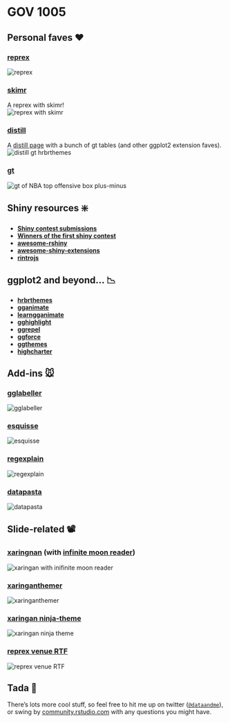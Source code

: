 GOV 1005
================

<style type = "text/css">
img {
max-width: 600px;
}
p.caption {
display: none;
}
</style>

## Personal faves ❤️

### [reprex](https://reprex.tidyverse.org/)

![reprex](https://i.imgur.com/kqhw14i.gif)

### [skimr](https://github.com/ropensci/skimr)

A reprex with skimr\!  
![reprex with skimr](https://i.imgur.com/eoxxnE3.gif)

### [distill](https://github.com/rstudio/distill)

A [distill
page](https://inspiring-babbage-762512.netlify.com/storytelling) with a
bunch of gt tables (and other ggplot2 extension faves). ![distill gt
hrbrthemes](https://i.imgur.com/ST3kg8e.png)

### [gt](https://github.com/rstudio/gt)

![gt of NBA top offensive box
plus-minus](https://i.imgur.com/2VkYy8v.png)

## Shiny resources ❇️

  - [**Shiny contest
    submissions**](https://community.rstudio.com/tags/shiny-contest)  
  - [**Winners of the first shiny
    contest**](https://blog.rstudio.com/2019/04/05/first-shiny-contest-winners/)  
  - [**awesome-rshiny**](https://github.com/grabear/awesome-rshiny)  
  - [**awesome-shiny-extensions**](https://github.com/nanxstats/awesome-shiny-extensions)  
  - [**rintrojs**](https://carlganz.github.io/rintrojs/)

## ggplot2 and beyond… 📉

  - [**hrbrthemes**](https://github.com/hrbrmstr/hrbrthemes)  
  - [**gganimate**](https://gganimate.com/)  
  - [**learngganimate**](https://github.com/ropenscilabs/learngganimate)  
  - [**gghighlight**](https://github.com/yutannihilation/gghighlight)  
  - [**ggrepel**](https://github.com/slowkow/ggrepel)  
  - [**ggforce**](https://github.com/thomasp85/ggforce)  
  - [**ggthemes**](https://yutannihilation.github.io/allYourFigureAreBelongToUs/ggthemes/)
  - [**highcharter**](https://github.com/jbkunst/highcharter)

## Add-ins 🐭

### [gglabeller](https://github.com/AliciaSchep/gglabeller)

![gglabeller](https://i.imgur.com/UNlD4Gh.gif)

### [esquisse](https://github.com/dreamRs/esquisse)

![esquisse](https://i.imgur.com/67ltRlm.gif)

### [regexplain](https://github.com/gadenbuie/regexplain)

![regexplain](https://i.imgur.com/IUQq3XA.gif)

### [datapasta](https://github.com/MilesMcBain/datapasta)

![datapasta](https://i.imgur.com/0IWYtqT.gif)

## Slide-related 📽

### [xaringnan](https://github.com/yihui/xaringan) (with [infinite moon reader](https://yihui.name/en/2019/02/ultimate-inf-mr/))

![xaringan with inifinite moon reader](https://i.imgur.com/7XXnzd4.gif)

### [xaringanthemer](https://www.garrickadenbuie.com/project/xaringanthemer/)

![xaringanthemer](https://i.imgur.com/XGnUkB7.gif)

### [xaringan ninja-theme](https://github.com/emitanaka/ninja-theme)

![xaringan ninja theme](https://i.imgur.com/N0qto2D.gif)

### [reprex venue RTF](https://reprex.tidyverse.org/articles/articles/rtf.html)

![reprex venue RTF](https://i.imgur.com/jXZJHUP.gif)

## Tada 🎉

There’s lots more cool stuff, so feel free to hit me up on twitter
([`@dataandme`](https://twitter.com/dataandme)), or swing by
[community.rstudio.com](https://community.rstudio.com/) with any
questions you might have.

